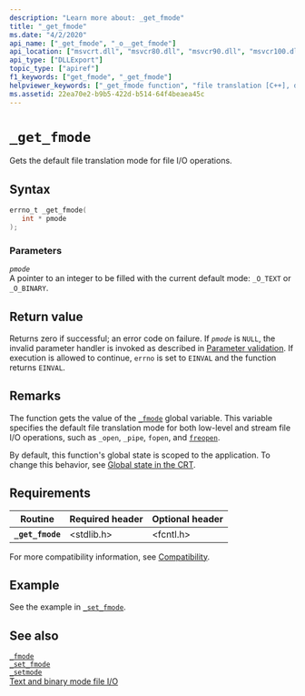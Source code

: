 ```yaml
---
description: "Learn more about: _get_fmode"
title: "_get_fmode"
ms.date: "4/2/2020"
api_name: ["_get_fmode", "_o__get_fmode"]
api_location: ["msvcrt.dll", "msvcr80.dll", "msvcr90.dll", "msvcr100.dll", "msvcr100_clr0400.dll", "msvcr110.dll", "msvcr110_clr0400.dll", "msvcr120.dll", "msvcr120_clr0400.dll", "ucrtbase.dll", "api-ms-win-crt-stdio-l1-1-0.dll", "api-ms-win-crt-private-l1-1-0.dll"]
api_type: ["DLLExport"]
topic_type: ["apiref"]
f1_keywords: ["get_fmode", "_get_fmode"]
helpviewer_keywords: ["_get_fmode function", "file translation [C++], default mode", "get_fmode function"]
ms.assetid: 22ea70e2-b9b5-422d-b514-64f4beaea45c
---
```

# `_get_fmode`

Gets the default file translation mode for file I/O operations.

## Syntax

```C
errno_t _get_fmode(
   int * pmode
);
```

### Parameters

*`pmode`*\
A pointer to an integer to be filled with the current default mode: `_O_TEXT` or `_O_BINARY`.

## Return value

Returns zero if successful; an error code on failure. If *`pmode`* is `NULL`, the invalid parameter handler is invoked as described in [Parameter validation](../parameter-validation.md). If execution is allowed to continue, `errno` is set to `EINVAL` and the function returns `EINVAL`.

## Remarks

The function gets the value of the [`_fmode`](../fmode.md) global variable. This variable specifies the default file translation mode for both low-level and stream file I/O operations, such as `_open`, `_pipe`, `fopen`, and [`freopen`](freopen-wfreopen.md).

By default, this function's global state is scoped to the application. To change this behavior, see [Global state in the CRT](../global-state.md).

## Requirements

| Routine | Required header | Optional header |
|---|---|---|
| **`_get_fmode`** | \<stdlib.h> | \<fcntl.h> |

For more compatibility information, see [Compatibility](../compatibility.md).

## Example

See the example in [`_set_fmode`](set-fmode.md).

## See also

[`_fmode`](../fmode.md)\
[`_set_fmode`](set-fmode.md)\
[`_setmode`](setmode.md)\
[Text and binary mode file I/O](../text-and-binary-mode-file-i-o.md)
